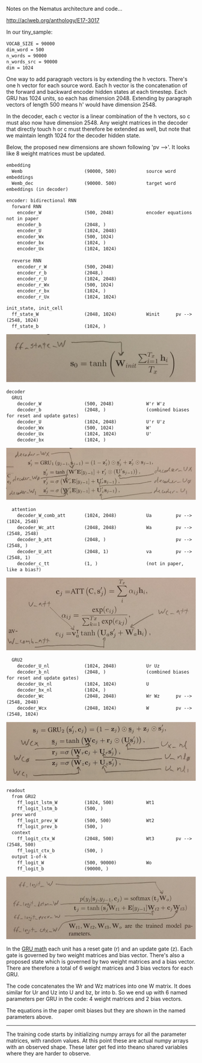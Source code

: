 Notes on the Nematus architecture and code...

http://aclweb.org/anthology/E17-3017

In our tiny_sample:

```
VOCAB_SIZE = 90000
dim_word = 500
n_words = 90000
n_words_src = 90000
dim = 1024
```

One way to add paragraph vectors is by extending the h vectors.
There's one h vector for each source word.  Each h vector is the
concatenation of the forward and backward encoder hidden states at
each timestep.  Each GRU has 1024 units, so each has dimension 2048.
Extending by paragraph vectors of length 500 means h' would have
dimension 2548.

In the decoder, each c vector is a linear combination of the h
vectors, so c must also now have dimension 2548.  Any weight matrices
in the decoder that directly touch h or c must therefore be extended
as well, but note that we maintain length 1024 for the decoder hidden
state.

Below, the proposed new dimensions are shown following 'pv -->'.  It
looks like 8 weight matrices must be updated.

```
embedding
  Wemb                       (90000, 500)           source word embeddings
  Wemb_dec                   (90000. 500)           target word embeddings (in decoder)
```

```
encoder: bidirectional RNN
  forward RNN
    encoder_W                (500, 2048)            encoder equations not in paper
    encoder_b                (2048, )
    encoder_U                (1024, 2048)
    encoder_Wx               (500, 1024)
    encoder_bx               (1024, )
    encoder_Ux               (1024, 1024)

  reverse RNN
    encoder_r_W              (500, 2048)
    encoder_r_b              (2048,)
    encoder_r_U              (1024, 2048)
    encoder_r_Wx             (500, 1024)
    encoder_r_bx             (1024, )
    encoder_r_Ux             (1024, 1024)
```

```
init_state, init_cell
  ff_state_W                 (2048, 1024)           Winit      pv --> (2548, 1024)
  ff_state_b                 (1024, )
```

![Image of Winit](images/Winit.jpg)

```
decoder
  GRU1
    decoder_W                (500, 2048)            W'r W'z
    decoder_b                (2048, )               (combined biases for reset and update gates)
    decoder_U                (1024, 2048)           U'r U'z
    decoder_Wx               (500, 1024)            W'
    decoder_Ux               (1024, 1024)           U'
    decoder_bx               (1024, )
```

![Image of GRU1](images/GRU1.jpg)

```
  attention
    decoder_W_comb_att       (1024, 2048)           Ua         pv --> (1024, 2548)
    decoder_Wc_att           (2048, 2048)           Wa         pv --> (2548, 2548)
    decoder_b_att            (2048, )                          pv --> (2548, )
    decoder_U_att            (2048, 1)              va         pv --> (2548, 1)
    decoder_c_tt             (1, )                  (not in paper, like a bias?)
```

![Image of attention](images/attention.jpg)

```
  GRU2
    decoder_U_nl             (1024, 2048)           Ur Uz
    decoder_b_nl             (2048, )               (combined biases for reset and update gates)
    decoder_Ux_nl            (1024, 1024)           U
    decoder_bx_nl            (1024, )
    decoder_Wc               (2048, 2048)           Wr Wz      pv --> (2548, 2048)
    decoder_Wcx              (2048, 1024)           W          pv --> (2548, 1024)
```

![Image of GRU2](images/GRU2.jpg)


```
readout
  from GRU2
    ff_logit_lstm_W          (1024, 500)            Wt1
    ff_logit_lstm_b          (500, )
  prev word
    ff_logit_prev_W          (500, 500)             Wt2
    ff_logit_prev_b          (500, )
  context
    ff_logit_ctx_W           (2048, 500)            Wt3        pv --> (2548, 500)
    ff_logit_ctx_b           (500, )
  output 1-of-k
    ff_logit_W               (500, 90000)           Wo
    ff_logit_b               (90000, )
```

![Image of readout](images/readout.jpg)

In the [GRU math](https://en.wikipedia.org/wiki/Gated_recurrent_unit)
each unit has a reset gate (r) and an update gate (z).  Each gate is
governed by two weight matrices and bias vector.  There's also a
proposed state which is governed by two weight matrices and a bias
vector.  There are therefore a total of 6 weight matrices and 3 bias
vectors for each GRU.

The code concatenates the Wr and Wz matrices into one W matrix.  It
does similar for Ur and Uz into U and bz, br into b.  So we end up
with 6 named parameters per GRU in the code: 4 weight matrices and 2
bias vectors.

The equations in the paper omit biases but they are shown in the named
parameters above.

----

The training code starts by initializing numpy arrays for all the
parameter matrices, with random values.  At this point these are
actual numpy arrays with an observed shape.  These later get fed into
theano shared variables where they are harder to observe.
